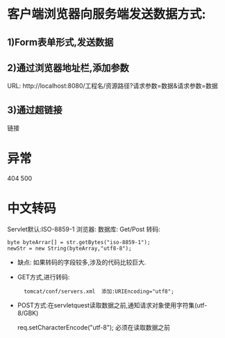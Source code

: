 客户端浏览器向服务端发送数据方式:
===============
1)Form表单形式,发送数据
---------------------

2)通过浏览器地址栏,添加参数
------------------------
URL: http://localhost:8080/工程名/资源路径?请求参数=数据&请求参数=数据

3)通过超链接
----------
<a herf="工程名/资源路径?请求参数=数据&请求参数=数据">链接</a>


异常
===
404
500


中文转码
=======
Servlet默认:ISO-8859-1 
浏览器:
数据库:
Get/Post 转码:

	byte byteArrar[] = str.getBytes("iso-8859-1");
	newStr = new String(byteArray,"utf8-8");
* 缺点: 如果转码的字段较多,涉及的代码比较巨大.

* GET方式,进行转码:

 		tomcat/conf/servers.xml  添加:URIEncoding="utf8";

* POST方式:在servletquest读取数据之前,通知请求对象使用字符集(utf-8/GBK)
		
	req.setCharacterEncode("utf-8"); 必须在读取数据之前







